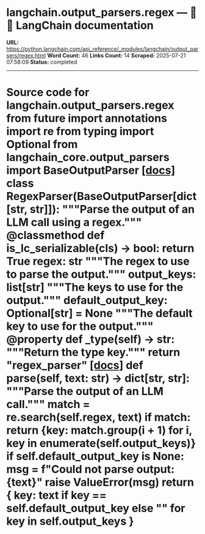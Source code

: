 # langchain.output_parsers.regex — 🦜🔗 LangChain  documentation

**URL:** https://python.langchain.com/api_reference/_modules/langchain/output_parsers/regex.html
**Word Count:** 46
**Links Count:** 14
**Scraped:** 2025-07-21 07:58:09
**Status:** completed

---

# Source code for langchain.output\_parsers.regex               from __future__ import annotations          import re     from typing import Optional          from langchain_core.output_parsers import BaseOutputParser                              [[docs]](https://python.langchain.com/api_reference/langchain/output_parsers/langchain.output_parsers.regex.RegexParser.html#langchain.output_parsers.regex.RegexParser)     class RegexParser(BaseOutputParser[dict[str, str]]):         """Parse the output of an LLM call using a regex."""              @classmethod         def is_lc_serializable(cls) -> bool:             return True              regex: str         """The regex to use to parse the output."""         output_keys: list[str]         """The keys to use for the output."""         default_output_key: Optional[str] = None         """The default key to use for the output."""              @property         def _type(self) -> str:             """Return the type key."""             return "regex_parser"                         [[docs]](https://python.langchain.com/api_reference/langchain/output_parsers/langchain.output_parsers.regex.RegexParser.html#langchain.output_parsers.regex.RegexParser.parse)         def parse(self, text: str) -> dict[str, str]:             """Parse the output of an LLM call."""             match = re.search(self.regex, text)             if match:                 return {key: match.group(i + 1) for i, key in enumerate(self.output_keys)}             if self.default_output_key is None:                 msg = f"Could not parse output: {text}"                 raise ValueError(msg)             return {                 key: text if key == self.default_output_key else ""                 for key in self.output_keys             }